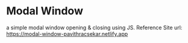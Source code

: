 # Modal Window

a simple modal window opening & closing using JS. Reference Site url: https://modal-window-pavithracsekar.netlify.app
